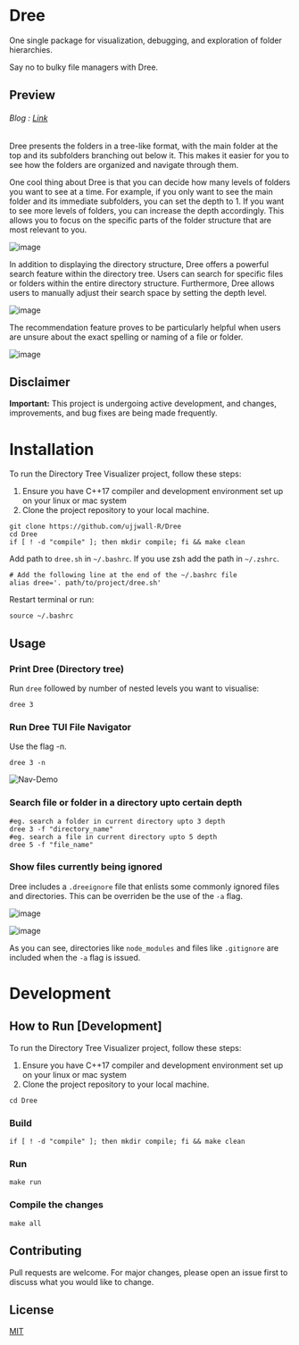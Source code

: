 # Dree

One single package for visualization, debugging, and exploration of folder hierarchies.

Say no to bulky file managers with Dree.

## Preview

###### Blog : [Link](https://dev.to/ujjwall-r/i-tried-making-a-terminal-based-file-exploration-package-2142)

Dree presents the folders in a tree-like format, with the main folder at the top and its subfolders branching out below it. This makes it easier for you to see how the folders are organized and navigate through them.

One cool thing about Dree is that you can decide how many levels of folders you want to see at a time. For example, if you only want to see the main folder and its immediate subfolders, you can set the depth to 1. If you want to see more levels of folders, you can increase the depth accordingly. This allows you to focus on the specific parts of the folder structure that are most relevant to you.

![image](https://github.com/ujjwall-R/Dree/assets/75781631/d75b5f2d-55f6-4f66-8c15-6dfbc2822780)

In addition to displaying the directory structure, Dree offers a powerful search feature within the directory tree. Users can search for specific files or folders within the entire directory structure. Furthermore, Dree allows users to manually adjust their search space by setting the depth level.

![image](https://github.com/ujjwall-R/Dree/assets/75781631/7424fd22-072f-41f7-8d6c-290a93e3bd4b)

The recommendation feature proves to be particularly helpful when users are unsure about the exact spelling or naming of a file or folder.

![image](https://github.com/ujjwall-R/Dree/assets/75781631/49bc8a09-c626-4cde-8fee-a93b4c06e734)

## Disclaimer

**Important:** This project is undergoing active development, and changes, improvements, and bug fixes are being made frequently.

# Installation

To run the Directory Tree Visualizer project, follow these steps:

1. Ensure you have C++17 compiler and development environment set up on your linux or mac system
2. Clone the project repository to your local machine.

```shell
git clone https://github.com/ujjwall-R/Dree
cd Dree
if [ ! -d "compile" ]; then mkdir compile; fi && make clean
```

Add path to `dree.sh` in `~/.bashrc`. If you use zsh add the path in `~/.zshrc`.

```
# Add the following line at the end of the ~/.bashrc file
alias dree='. path/to/project/dree.sh'
```

Restart terminal or run:

```shell
source ~/.bashrc
```

## Usage

### Print Dree (Directory tree)

Run `dree` followed by number of nested levels you want to visualise:

```shell
dree 3
```

### Run Dree TUI File Navigator

Use the flag -n.

```shell
dree 3 -n
```

![Nav-Demo](https://drive.google.com/file/d/17hK-XQblEaXfTlRFlyS0UTfT7DUDdUqz/view?usp=drivesdk)

### Search file or folder in a directory upto certain depth

```shell
#eg. search a folder in current directory upto 3 depth
dree 3 -f "directory_name"
#eg. search a file in current directory upto 5 depth
dree 5 -f "file_name"
```

### Show files currently being ignored

Dree includes a `.dreeignore` file that enlists some commonly ignored files and directories. This can be overriden be the use of the `-a` flag.

![image](https://github.com/Ruberald/Dree/assets/31573113/6437731d-c799-4c8e-b939-9e6ef8984d87)

![image](https://github.com/Ruberald/Dree/assets/31573113/3e28ebdd-4311-4801-87aa-a08e2e8014d3)

As you can see, directories like `node_modules` and files like `.gitignore` are included when the `-a` flag is issued.

# Development

## How to Run [Development]

To run the Directory Tree Visualizer project, follow these steps:

1. Ensure you have C++17 compiler and development environment set up on your linux or mac system
2. Clone the project repository to your local machine.

```shell
cd Dree
```

### Build

```shell
if [ ! -d "compile" ]; then mkdir compile; fi && make clean
```

### Run

```shell
make run
```

### Compile the changes

```shell
make all
```

## Contributing

Pull requests are welcome. For major changes, please open an issue first
to discuss what you would like to change.

## License

[MIT](https://choosealicense.com/licenses/mit/)
